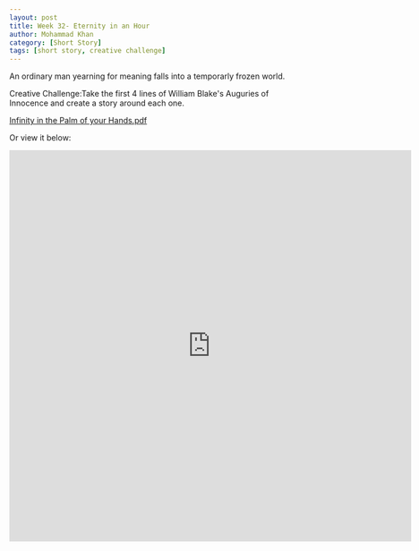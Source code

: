 ```yaml
---
layout: post
title: Week 32- Eternity in an Hour
author: Mohammad Khan
category: [Short Story]
tags: [short story, creative challenge]
---
```

An ordinary man yearning for meaning falls into a temporarly frozen world.


Creative Challenge:Take the first 4 lines of William Blake's Auguries of Innocence and create a story around each one.


<p><a href="https://drive.google.com/file/d/1gBZCwkEXVYoTo_JV8-BPeC0zsWZysgf9/view?usp=sharing">
Infinity in the Palm of your Hands.pdf</a></p>

Or view it below: 
<!-- <embed src="https://drive.google.com/file/d/1mrL8nISYXGzBGAjVw-4hgwagVCEkNMaT/view?usp=sharing#toolbar=0" width="800px" height="2100px" /> -->
<iframe
src="https://drive.google.com/file/d/1gBZCwkEXVYoTo_JV8-BPeC0zsWZysgf9/view?usp=sharing&embedded=true"
style="width:718px; height:700px;" frameborder="0"></iframe>